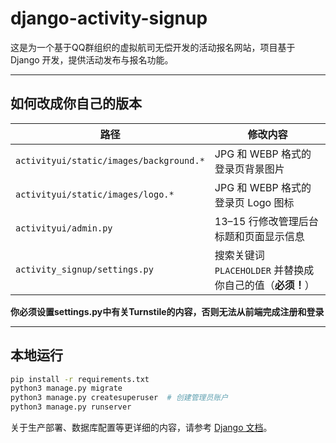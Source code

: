 # django-activity-signup

这是为一个基于QQ群组织的虚拟航司无偿开发的活动报名网站，项目基于 Django 开发，提供活动发布与报名功能。

---

## 如何改成你自己的版本

| 路径                                    | 修改内容                             |
|---------------------------------------|--------------------------------------|
| `activityui/static/images/background.*` | JPG 和 WEBP 格式的登录页背景图片         |
| `activityui/static/images/logo.*`       | JPG 和 WEBP 格式的登录页 Logo 图标      |
| `activityui/admin.py`                   | 13–15 行修改管理后台标题和页面显示信息    |
| `activity_signup/settings.py`           | 搜索关键词 `PLACEHOLDER` 并替换成你自己的值（**必须！**） |

**你必须设置settings.py中有关Turnstile的内容，否则无法从前端完成注册和登录**

---

## 本地运行

```bash
pip install -r requirements.txt
python3 manage.py migrate
python3 manage.py createsuperuser  # 创建管理员账户
python3 manage.py runserver
````

关于生产部署、数据库配置等更详细的内容，请参考 [Django 文档](https://docs.djangoproject.com/)。
